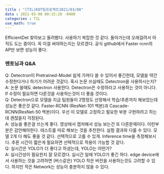 ```yaml
---
title : "[TIL]KDT팀프로젝트2021/03/08"
data : 2021-03-08 00:15:28 -0400
categories : TIL
use_math: true
---
```

EfficientDet 찾아보고 돌려봤다. 사용하기 복잡한 것 같다. 돌아가는데 오래걸려서 아직도 도는 중이다. 꼭 이걸 써야하는지는 모르겠다. 공식 github에서 Faster rcnn의 AP만 보면 성능이 좋다.  
### 멘토님과 Q&A  
Q: Detectron이 Pretrained-Model 쉽게 가져다 쓸 수 있어서 좋긴한데, 모델을 약간 수정한다거나 하기가 어려운 것같다. 혹시 논문 쓰실때도 Detectron을 사용하시는지?  
A: 논문 쓸때도 detectron 사용한다. Detectron은 수정하라고 사용하는 것이 아니다. If 수정이 필요하면 다른것을 사용하는것이 더 좋을 것이다.  
Q: Detectron으로 모델을 지금 팀원들이 2명정도 선정해서 학습/추론까지 해보았는데 성능은 좋은것 같다. Faster-RCNN (ResNet-101 백본)과 Cascade-RCNN(ResNet-50 백본)이다. 우선 이 모델로 고정하고 필요한 부분 구현하려고 하는데 괜찮을지 걱정된다.  
A: 성능을 좋은걸 쓰는게 좋다. 영상에서 캡처해서 성능 보는건 또 다른문제이다. 이런부분은 감안해야한다. 테스트를 따로 해보는 것을 추천한다. 실험 결과와 다를 수 있다. 모델 2개 다 해도 좋을 것 같다. 선택적으로 고를 수 있게. Inference time을 측정해보시다. 추론 시간이 짧은게 필요하면 선택적으로 적용이 가능할 것 같다.  
Q: 실시간은 YOLO가 더 좋다고 하셨는데, YOLO는 어떤가?  
A: 실시간성이 필요한지 잘 모르겠다. 실시간 일때 YOLO가 좋긴 하다. edge device에서 사용하는 것을 고려하면 (버스같은) YOLO 작은 버전을 사용하는것도 고려할 수 있다. 하지만 작은 Network는 성능이 충분하지 않을 수 있다.
